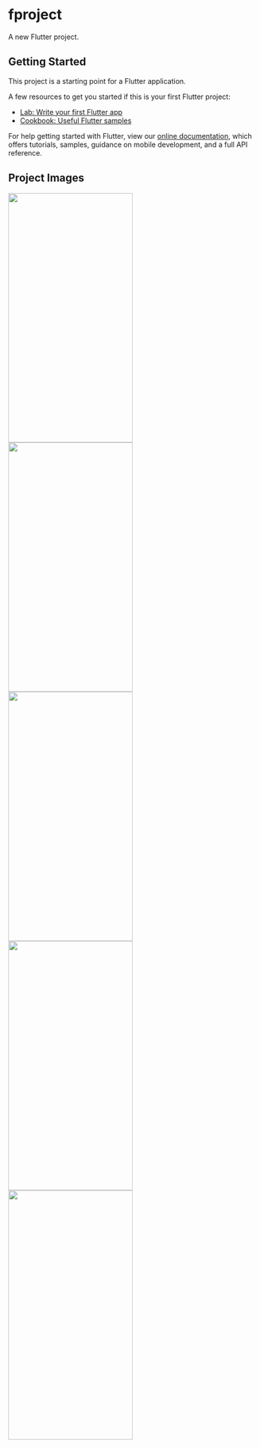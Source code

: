 # fproject

A new Flutter project.

## Getting Started

This project is a starting point for a Flutter application.

A few resources to get you started if this is your first Flutter project:

- [Lab: Write your first Flutter app](https://flutter.dev/docs/get-started/codelab)
- [Cookbook: Useful Flutter samples](https://flutter.dev/docs/cookbook)

For help getting started with Flutter, view our
[online documentation](https://flutter.dev/docs), which offers tutorials,
samples, guidance on mobile development, and a full API reference.

## Project Images

<a href="url"><img src="https://user-images.githubusercontent.com/45328242/160682556-0b71e5de-d96d-4da0-8497-f7a4fc92dac3.jpg" align="left" height="500" width="250" ></a>
<a href="url"><img src="https://user-images.githubusercontent.com/45328242/160682563-5b1f8d34-f09b-46c5-889b-7844eb3ce68f.jpg" align="left" height="500" width="250" ></a>
<a href="url"><img src="https://user-images.githubusercontent.com/45328242/160682568-910a1cb0-b66f-457a-9006-3690aaf520ad.jpg" align="left" height="500" width="250" ></a>
<a href="url"><img src="https://user-images.githubusercontent.com/45328242/160682570-bb00880f-589e-4690-be08-b6f3fd744994.jpg" align="left" height="500" width="250" ></a>
<a href="url"><img src="https://user-images.githubusercontent.com/45328242/160682571-4c23e4df-3640-4e8d-a8a8-d113b0b98936.jpg" align="left" height="500" width="250" ></a>
